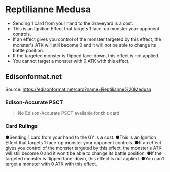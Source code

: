 # Reptilianne Medusa

*   Sending 1 card from your hand to the Graveyard is a cost.
*   This is an Ignition Effect that targets 1 face-up monster your opponent controls.
*   If an effect gives you control of the monster targeted by this effect, the monster's ATK will still become 0 and it will not be able to change its battle position.
*   If the targeted monster is flipped face-down, this effect is not applied.
*   You cannot target a monster with 0 ATK with this effect.

## Edisonformat.net

Source: https://edisonformat.net/card?name=Reptilianne%20Medusa

### Edison-Accurate PSCT

> No Edison-Accurate PSCT available for this card.

### Card Rulings

●Sending 1 card from your hand to the GY is a cost.
●This is an Ignition Effect that targets 1 face-up monster your opponent controls.
●If an effect gives you control of the monster targeted by this effect, the monster's ATK will still become 0 and it won't be able to change its battle position.
●If the targeted monster is flipped face-down, this effect is not applied.
●You can't target a monster with 0 ATK with this effect.
            